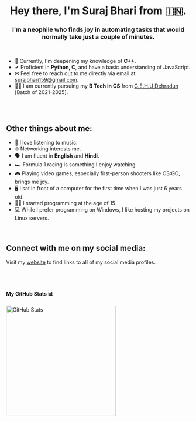 <h1 align="center">Hey there, I'm Suraj Bhari from 🇮🇳.</h1>
<h3 align="center">I'm a neophile who finds joy in automating tasks that would normally take just a couple of minutes.</h3>
<br>

- 🌱 Currently, I'm deepening my knowledge of **C++**.
- ✔ Proficient in **Python, C**, and have a basic understanding of JavaScript.
- ✉ Feel free to reach out to me directly via email at <a href="mailto:surajbhari159@gmail.com">surajbhari159@gmail.com</a>.
- 👨‍🎓 I am currently pursuing my **B Tech in CS** from <a href="http://gehu.ac.in/">G.E.H.U Dehradun</a> [Batch of 2021-2025].
<br>
<br>

<h2>Other things about me:</h2>

- 🎵 I love listening to music.
- 🌐 Networking interests me.
- 🗣 I am fluent in **English** and **Hindi**.
- 🏎 Formula 1 racing is something I enjoy watching.
- 🎮 Playing video games, especially first-person shooters like CS:GO, brings me joy.
- 🖥 I sat in front of a computer for the first time when I was just 6 years old.
- 🏃‍♂️ I started programming at the age of 15.
- 💻 While I prefer programming on Windows, I like hosting my projects on Linux servers.


<br>
<h2 align="left">Connect with me on my social media:</h3>
<p align="left">

Visit my <a href="https://surajbhari.info">website</a> to find links to all of my social media profiles.

</p>
<br><br>
<h4>My GitHub Stats 📊</h4>

<img src="https://github-readme-stats.vercel.app/api?username=AG4lyf&count_private=true&show_icons=true&theme=radical" alt="GitHub Stats" width="300"/>
